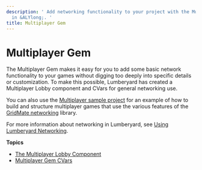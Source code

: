 ```yaml
---
description: ' Add networking functionality to your project with the Multiplayer gem
  in &ALYlong;. '
title: Multiplayer Gem
---
```

# Multiplayer Gem<a name="gems-system-gem-multiplayer"></a>

The Multiplayer Gem makes it easy for you to add some basic network functionality to your games without digging too deeply into specific details or customization\. To make this possible, Lumberyard has created a Multiplayer Lobby component and CVars for general networking use\.

You can also use the [Multiplayer sample project](/docs/userguide/samples/projects/multiplayer-enhanced.md) for an example of how to build and structure multiplayer games that use the various features of the [GridMate networking](/docs/userguide/networking/intro.md) library\.

For more information about networking in Lumberyard, see [Using Lumberyard Networking](/docs/userguide/networking/intro.md)\.

**Topics**
+ [The Multiplayer Lobby Component](/docs/userguide/gems/builtin/multiplayer-lobby-component.md)
+ [Multiplayer Gem CVars](/docs/userguide/gems/builtin/multiplayer-cvars.md)